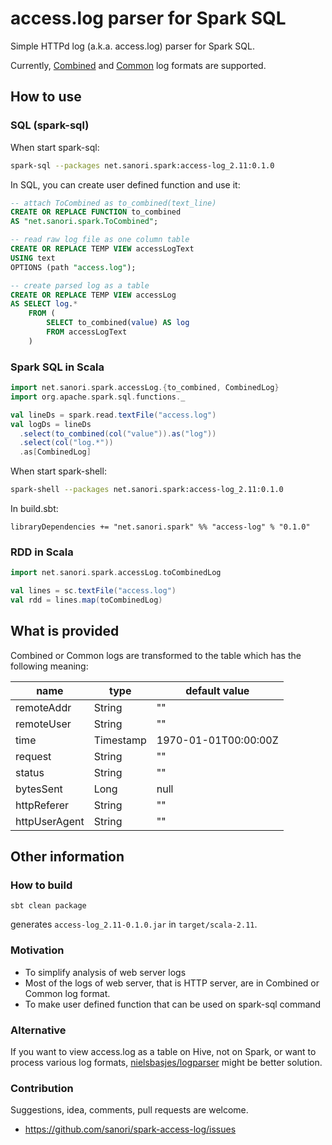 # access.log parser for Spark SQL
Simple HTTPd log (a.k.a. access.log) parser for Spark SQL.

Currently, [Combined](https://httpd.apache.org/docs/2.4/en/logs.html#combined)
and
[Common](https://en.wikipedia.org/wiki/Common_Log_Format)
log formats are supported.

## How to use

### SQL (spark-sql)
When start spark-sql:
```sh
spark-sql --packages net.sanori.spark:access-log_2.11:0.1.0
```

In SQL, you can create user defined function and use it:
```sql
-- attach ToCombined as to_combined(text_line)
CREATE OR REPLACE FUNCTION to_combined
AS "net.sanori.spark.ToCombined";

-- read raw log file as one column table
CREATE OR REPLACE TEMP VIEW accessLogText
USING text
OPTIONS (path "access.log");

-- create parsed log as a table
CREATE OR REPLACE TEMP VIEW accessLog
AS SELECT log.*
    FROM (
        SELECT to_combined(value) AS log
        FROM accessLogText
    )
```

### Spark SQL in Scala
```scala
import net.sanori.spark.accessLog.{to_combined, CombinedLog}
import org.apache.spark.sql.functions._

val lineDs = spark.read.textFile("access.log")
val logDs = lineDs
  .select(to_combined(col("value")).as("log"))
  .select(col("log.*"))
  .as[CombinedLog]
```

When start spark-shell:
```sh
spark-shell --packages net.sanori.spark:access-log_2.11:0.1.0
```

In build.sbt:
```sbtshell
libraryDependencies += "net.sanori.spark" %% "access-log" % "0.1.0"
```

### RDD in Scala
```scala
import net.sanori.spark.accessLog.toCombinedLog

val lines = sc.textFile("access.log")
val rdd = lines.map(toCombinedLog)
```

## What is provided
Combined or Common logs are transformed to the table
which has the following meaning:

| name          | type      | default value        |
|---------------|-----------|----------------------|
| remoteAddr    | String    | ""                   |
| remoteUser    | String    | ""                   |
| time          | Timestamp | 1970-01-01T00:00:00Z |
| request       | String    | ""                   |
| status        | String    | ""                   |
| bytesSent     | Long      | null                 |
| httpReferer   | String    | ""                   |
| httpUserAgent | String    | ""                   |


## Other information

### How to build
```
sbt clean package
```
generates `access-log_2.11-0.1.0.jar` in `target/scala-2.11`.

### Motivation
 * To simplify analysis of web server logs
 * Most of the logs of web server, that is HTTP server, are in Combined or Common log format.
 * To make user defined function that can be used on spark-sql command

### Alternative
If you want to view access.log as a table on Hive, not on Spark,
or want to process various log formats,
[nielsbasjes/logparser](https://github.com/nielsbasjes/logparser/)
might be better solution.

### Contribution
Suggestions, idea, comments, pull requests are welcome.
 * https://github.com/sanori/spark-access-log/issues

